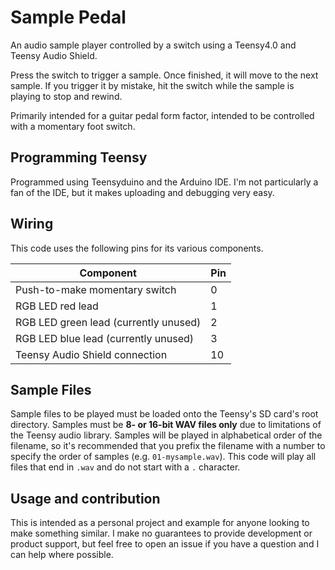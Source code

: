 # Sample Pedal

An audio sample player controlled by a switch using a Teensy4.0 and Teensy Audio Shield.

Press the switch to trigger a sample. Once finished, it will move to the next sample. If you trigger it by mistake, hit the switch while the sample is playing to stop and rewind.

Primarily intended for a guitar pedal form factor, intended to be controlled with a momentary foot switch.

## Programming Teensy

Programmed using Teensyduino and the Arduino IDE. I'm not particularly a fan of the IDE, but it makes uploading and debugging very easy.

## Wiring

This code uses the following pins for its various components.

| Component | Pin |
| -------- | ------- |
| Push-to-make momentary switch | 0 |
| RGB LED red lead | 1 |
| RGB LED green lead (currently unused) | 2 |
| RGB LED blue lead (currently unused) | 3 |
| Teensy Audio Shield connection | 10 |

## Sample Files

Sample files to be played must be loaded onto the Teensy's SD card's root directory. Samples must be **8- or 16-bit WAV files only** due to limitations of the Teensy audio library. Samples will be played in alphabetical order of the filename, so it's recommended that you prefix the filename with a number to specify the order of samples (e.g. `01-mysample.wav`). This code will play all files that end in `.wav` and do not start with a `.` character.

## Usage and contribution

This is intended as a personal project and example for anyone looking to make something similar. I make no guarantees to provide development or product support, but feel free to open an issue if you have a question and I can help where possible.
